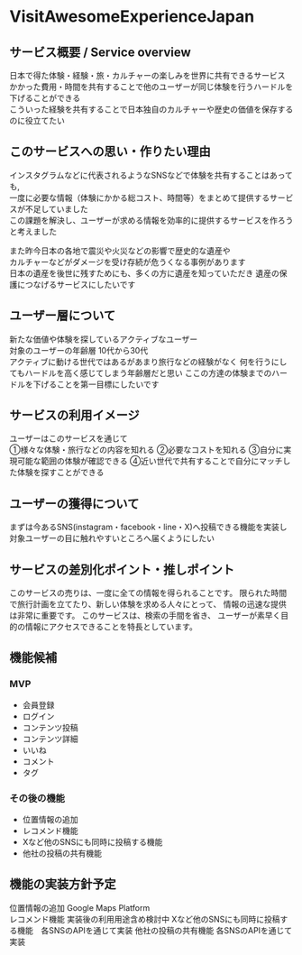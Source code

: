 # VisitAwesomeExperienceJapan

## サービス概要 / Service overview
日本で得た体験・経験・旅・カルチャーの楽しみを世界に共有できるサービス    
かかった費用・時間を共有することで他のユーザーが同じ体験を行うハードルを下げることができる    
こういった経験を共有することで日本独自のカルチャーや歴史の価値を保存するのに役立てたい    

## このサービスへの思い・作りたい理由
インスタグラムなどに代表されるようなSNSなどで体験を共有することはあっても,    
一度に必要な情報（体験にかかる総コスト、時間等）をまとめて提供するサービスが不足していました    
この課題を解決し、ユーザーが求める情報を効率的に提供するサービスを作ろうと考えました     

また昨今日本の各地で震災や火災などの影響で歴史的な遺産や    
カルチャーなどがダメージを受け存続が危うくなる事例があります    
日本の遺産を後世に残すためにも、多くの方に遺産を知っていただき
遺産の保護につなげるサービスにしたいです

## ユーザー層について
新たな価値や体験を探しているアクティブなユーザー    
対象のユーザーの年齢層 10代から30代   
アクティブに動ける世代ではあるがあまり旅行などの経験がなく
何を行うにしてもハードルを高く感じてしまう年齢層だと思い
ここの方達の体験までのハードルを下げることを第一目標にしたいです

## サービスの利用イメージ
ユーザーはこのサービスを通じて    
①様々な体験・旅行などの内容を知れる
②必要なコストを知れる
③自分に実現可能な範囲の体験が確認できる
④近い世代で共有することで自分にマッチした体験を探すことができる

## ユーザーの獲得について
まずは今あるSNS(instagram・facebook・line・X)へ投稿できる機能を実装し
対象ユーザーの目に触れやすいところへ届くようにしたい

## サービスの差別化ポイント・推しポイント
このサービスの売りは、一度に全ての情報を得られることです。
限られた時間で旅行計画を立てたり、新しい体験を求める人々にとって、 情報の迅速な提供は非常に重要です。
このサービスは、検索の手間を省き、 ユーザーが素早く目的の情報にアクセスできることを特長としています。

## 機能候補
### MVP
* 会員登録
* ログイン
* コンテンツ投稿
* コンテンツ詳細
* いいね
* コメント
* タグ

### その後の機能
* 位置情報の追加
* レコメンド機能
* Xなど他のSNSにも同時に投稿する機能
* 他社の投稿の共有機能

## 機能の実装方針予定
位置情報の追加 Google Maps Platform   
レコメンド機能 実装後の利用用途含め検討中
Xなど他のSNSにも同時に投稿する機能　各SNSのAPIを通じて実装
他社の投稿の共有機能 各SNSのAPIを通じて実装
